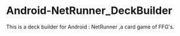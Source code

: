 Android-NetRunner_DeckBuilder
=============================

This is a deck builder for Android : NetRunner ,a card game of FFG's.
